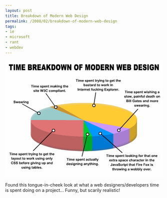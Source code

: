 ```yaml
---
layout: post
title: Breakdown of Modern Web Design
permalink: /2008/02/breakdown-of-modern-web-design
tags:
- ie
- microsoft
- rant
- webdev
---
```


<img
  src="/images/2008/web-design.gif"
  alt="Breakdown of Modern Web Design"
  title="Breakdown of Modern Web Design"
  class="center border" />

Found this tongue-in-cheek look at what a web designers/developers time is
spent doing on a project...  Funny, but scarily realistic!
